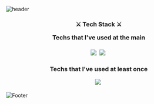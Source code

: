 ![header](https://capsule-render.vercel.app/api?type=slice&color=auto&customColorList=3&height=300&section=header&text=Welcome%20YeLin's%20Github&fontSize=50&fontColor=663300&animation=fadeIn)

<h3 align="center">  ⚔ Tech Stack ⚔ 
<p align="center"> Techs that I've used at the main </p>
</h3>
  
<h3 align="center"> 
<img src="https://img.shields.io/badge/Python-3766AB?style=flat-square&logo=Python&logoColor=white"/></a>&nbsp 
<img src="https://img.shields.io/badge/R-276DC3?style=flat-square&logo=R&logoColor=white"/></a>&nbsp 
</h3>

<h3 align="center"> 
<p align="center"> Techs that I've used at least once </p>
<img src="https://img.shields.io/badge/C++-00599C?style=flat-square&logo=C++&logoColor=white"/></a>&nbsp 
</h3>

![Footer](https://capsule-render.vercel.app/api?type=waving&color=auto&customColorList=3&height=300&section=footer)

